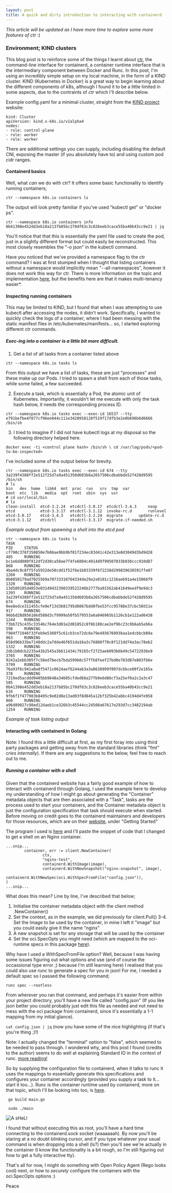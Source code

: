 ```yaml
---
layout: post
title: A quick and dirty introduction to interacting with containerd
---
```


*This article will be updated as I have more time to explore some more features of ctr* :)

### Environment; KIND clusters

This blog post is to reinforce some of the things I learnt about [ctr](https://github.com/containerd/containerd), the command-line interface for containerd, a container runtime interface that is the intermediary component between Docker and Runc. In this post, I'm using an incredibly simple setup on my local machine, in the form of a KIND cluster. KIND (Kubernetes in Docker) is a great way to begin learning about the different components of k8s, although I found it to be a little limited in some aspects, due to the contraints of *ctr* which I'll describe below.

Example config.yaml for a minimal cluster, straight from the [KIND project](https://kind.sigs.k8s.io/docs/user/quick-start/#creating-a-cluster) website:

```
kind: Cluster
apiVersion: kind.x-k8s.io/v1alpha4
nodes:
- role: control-plane
- role: worker
- role: worker
```
There are additional settings you can supply, including disabling the default CNI, exposing the master (if you absolutely have to) and using custom pod cidr ranges.

#### Containerd basics

Well, what _can_ we do with ctr? It offers some basic functionality to identify running containers;

`ctr --namespace k8s.io containers ls`

The output will look pretty familiar if you've used "kubectl get" or "docker ps".

`ctr --namespace k8s.io containers info 0b41398e452dd3eb18a2137b85bc270df63c3c826eeb3cace55ba40b43cc9e21 | jq`

You'll notice that that this is essentially the yaml file used to create the pod, just in a slightly different format but could easily be reconstructed. This most closely resembles the "-o json" in the kubectl command.

Have you noticed that we've provided a namespace flag to the ctr command? I was at first stumped when I thought that listing containers without a namespace would implicitly mean "--all-namespaces", however it does not work this way for ctr. There is more information on the topic and implementation [here](https://github.com/containerd/containerd/blob/master/docs/namespaces.md), but the benefits here are that it makes multi-tenancy easier*.

#### Inspecting running containers

This may be limited to KIND, but I found that when I was attempting to use kubectl after accessing the nodes, it didn't work. Specifically, I wanted to quickly check the logs of a container, where I had been messing with the static manifest files in /etc/kubernetes/manifests... so, I started exploring different ctr commands.

##### Exec-ing into a container is a little bit more difficult.

1. Get a list of all tasks from a container listed above

`ctr --namespace k8s.io tasks ls`

From this output we have a list of tasks, these are just "processes" and these make up our Pods. I tried to spawn a shell from each of those tasks, while some failed, a few succeeded.

2. Execute a task, which is essentially a Pod, the atomic unit of Kubernetes. Importantly, it wouldn't let me execute with only the task hash below, it needs the corresponding process ID.

`ctr --namespace k8s.io tasks exec --exec-id 16537 --tty e791befbe4f877cf96ee044c111e3428958120f519f17dfb3e2e0b696b6d6666 /bin/sh`

3. I tried to imagine if I did not have kubectl logs at my disposal so the following directory helped here.

`docker exec -ti <control plane hash> /bin/sh \
cd /var/log/pods/<pod-to-be-inspected>`

I've included some of the output below for brevity. 

```
ctr --namespace k8s.io tasks exec --exec-id 674 --tty 3a239f4388ff2e512f25d7a9a451350d603b8a2657506cdbabbde52f428d9595 /bin/sh
# ls
bin   dev  home  lib64	mnt  proc  run	 srv  tmp  var
boot  etc  lib	 media	opt  root  sbin  sys  usr
# cd usr/local/bin
# ls
clean-install  etcd-3.2.24  etcdctl-3.0.17  etcdctl-3.4.3	  noop
etcd	       etcd-3.3.17  etcdctl-3.1.12  invoke-rc.d		  runlevel
etcd-3.0.17    etcd-3.4.3   etcdctl-3.2.24  migrate		  update-rc.d
etcd-3.1.12    etcdctl	    etcdctl-3.3.17  migrate-if-needed.sh
```
   *Example output from spawning a shell into the etcd pod*

```
ctr --namespace k8s.io tasks ls
TASK                                                                PID     STATUS
cf790c378f350850e7b06ae9bb9bf01f234ec83d41c42e313e0d3049d3bd9d28    485     RUNNING
bc1e6dd080f812df2d30ca58ae7f4fe6804c4914d9f99507033b038ccc910d87    868     RUNNING
4ba4dc9c8ff5fa5932de50cdd1f52f6e1b03339f6f2238d299839638591ffe07    1260    RUNNING
8b8858179ad7025569a70733310764334de29a2a9101c1216aeb91a4e15066f9    1320    RUNNING
13d589105d4853e03149432390339522246b2777ba91562ab41649eedf9e9dc3    1393    RUNNING
3a239f4388ff2e512f25d7a9a451350d603b8a2657506cdbabbde52f428d9595    674     RUNNING
0ee8edce311455cfe9ef13d3681795d6067bdd0fbe53fcc95788e37cbc50d11e    917     RUNNING
96bbd28d856166d588d3cf9999a50fb579553a6a046965b1126cb1e122ad6438    1244    RUNNING
f3bb725c435c3354bc764e3d01e2d01852c8f8b180cae2ef96c23c9b6ab5eb6a    598     RUNNING
f904f71946f33feb9e5360f5c61cb3ce72dc6e79e493676093baa1edcbbcb89a    963     RUNNING
658d96b33be7140ddc2a7dde46f651da16a3c76808f70c8f121dd74a3ac78eb2    1332    RUNNING
2db1b0dcb2235a41b2545a3b611434c79165cf2725ae6093b6b49c54722936e9    3765    RUNNING
9242a2ebb305f7c58ed7becb7bda599b8c57ffb8feef27bd0e783d87e803fb6e    3799    RUNNING
76a93f6c941a0a8f5471c0624aef6244ab3a3a8638999f807dcbbce00f2e165a    378     RUNNING
7219ed5acddd9405bb9648a34605cfded68a27fb9e6d86cf3a25ef0a2c2a3c47    505     RUNNING
0b41398e452dd3eb18a2137b85bc270df63c3c826eeb3cace55ba40b43cc9e21    634     RUNNING
9fb6f1f477983b8495c9e02d8e13ad03f8d845a12bf325b42abbc4194d4fe958    860     RUNNING
a96d89027c98ed12daeb1ce326b3c45544cc24508a67617e293d7cc3482194ab    1254    RUNNING
```
   *Example of task listing output*
   


#### Interacting with containerd in Golang

Note: I found this a little difficult at first, as my first foray into using third party packages and getting away from the standard libraries (think "fmt" *cries internally*). If there are any suggestions to the below, feel free to reach out to me.

##### Running a container with a shell

Given that the containerd website has a fairly good example of how to interact with containerd through Golang, I used the example here to develop my understanding of how I might go about generating the "Container" metadata objects that are then associated with a "Task", tasks are the process used to start your containers, and the Container metadata object is just the configuration specification that task should execute when started. Before moving on credit goes to the containerd maintainers and developers for those resources, which are on their [website](https://containerd.io/docs/getting-started/), under "Getting Started"

The program I used is [here](https://github.com/VariableExp0rt/containerd-golang) and I'll paste the snippet of code that I changed to get a shell on an Nginx container. 

```
...snip...
        container, err := client.NewContainer(
                ctx,
                "nginx-test",
                containerd.WithImage(image),
                containerd.WithNewSnapshot("nginx-snapshot", image),
                containerd.WithNewSpec(oci.WithSpecFromFile("config.json")),
)
...snip...
```
What does this mean? Line by line, I've described that below;

1. Initialise the container metadata object with the client method .NewContainer()
2. Set the context, as in the example, we did previously for client.Pull()
3-4. Set the Image to be used by the container, in mine I left it "image" but you could easily give it the name "nginx"
5. A new snapshot is set for any storage that will be used by the container
6. Set the oci.SpecOpts you might need (which are mapped to the oci-runtime specs in this package [here](https://godoc.org/github.com/opencontainers/runtime-spec/specs-go)).

Why have I used a WithSpecFromFile option? Well, because I was having some issues figuring out what options and use (and of course the occassional type error ;) because I'm still learning here) I realised that you could also use *runc* to generate a spec for you in json! For me, I needed a default spec so I passed the following command;

`runc spec --rootless` 

From wherever you ran that command, and perhaps it's easier from within your project directory, you'll have a new file called "config.json" (If you like json better you could probably just edit this file as needed and not need to mess with the oci package from containerd, since it's essentially a 1-1 mapping from my initial glance).

`cat config.json | jq` (now you have some of the nice highlighting (if that's you're thing ;)!)

Note: I actually changed the "terminal" option to "false", which seemed to be needed to pass through. I wondered why, and this post I found (credits to the author) seems to do well at explaining Standard IO in the context of runc. [more reading!](https://medium.com/@Mark.io/runc-terminal-and-run-modes-c677d7027335)

So by supplying the configuration file to containerd, when it talks to runc it uses the mappings to essentially generate this specifications and configures your container accordingly (provided you supply a task to it... start it too...). Runc is the container runtime used by containerd, more on that topic, which I'll be looking into too, is [here](https://www.opencontainers.org/).

` go build main.go`

` sudo ./main` 

![A sHeLl](https://raw.githubusercontent.com/VariableExp0rt/VariableExp0rt.github.io/master/images/shell.png)

I found that without executing this as root, you'll have a hard time connecting to the containerd.sock socket (waaaaaah). By now you'll be staring at a no doubt blinking cursor, and if you type whatever your usual command is when dropping into a shell (ls?) then you'll see we're actually in the container (I know the functionality is a bit rough, so I'm still figuring out how to get a fully interactive tty).


That's all for now, I might do something with Open Policy Agent (Rego looks cool) next, or how to *securely* configure the containers with the oci.SpecOpts options :)

Peace

